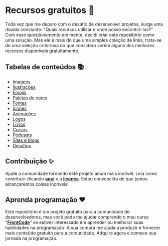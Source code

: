 # Recursos gratuitos 🌈

Toda vez que me deparo com o desafio de desenvolver projetos, surge uma dúvida constante: "Quais recursos utilizar e onde posso encontrá-los?" Com esse questionamento em mente, decidi criar este repositório como uma solução. Mas ele é mais do que uma simples coleção de links, trata-se de uma seleção criteriosa do que considero serem alguns dos melhores recursos disponíveis gratuitamente.

## Tabelas de conteúdos 📚

- [Imagens](materiais/readme.md#-imagens)
- [Ilustrações](materiais/readme.md#-ilustrações)
- [Emojis](materiais/readme.md#-emojis)
- [Paletas de cores](materiais/readme.md#-paletas-de-cores)
- [Fontes](materiais/readme.md#-fontes)
- [Ícones](materiais/readme.md#-ícones)
- [Animações](materiais/readme.md#-animações)
- [Logos](materiais/readme.md#-logos)
- [Livros](materiais/readme.md#-livros)
- [Cursos](materiais/readme.md#-cursos)
- [Podcasts](materiais/readme.md#-podcasts)
- [Sites e blogs](materiais/readme.md#-sites-e-blogs)
- [Desafios](materiais/readme.md#-desafios)

## Contribuição ✨

Ajude a comunidade tornando este projeto ainda mais incrível. Leia como contribuir clicando **[aqui](https://github.com/iuricode/recursos-gratuitos/blob/main/CONTRIBUTING.md)** e a **[licença](https://github.com/iuricode/recursos-gratuitos/blob/main/LICENSE.md)**. Estou convencido de que juntos alcançaremos coisas incríveis!

## Aprenda programação ❤️

Este repositório é um projeto gratuito para a comunidade de desenvolvedores, mas você pode me ajudar comprando o meu curso "**[FrontCode](https://iuricode.com/frontcode)**" se estiver interessado em aprender ou melhorar suas habilidades na programação. A sua compra me ajuda a produzir e fornecer mais conteúdo gratuito para a comunidade. Adquira agora e comece sua jornada na programação.
